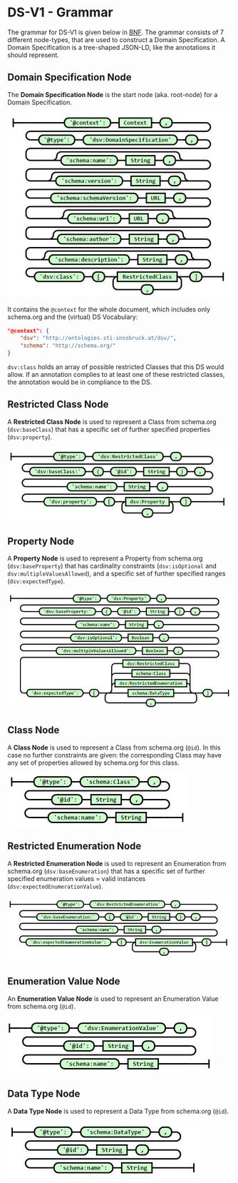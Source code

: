 # DS-V1 - Grammar

The grammar for DS-V1 is given below in [BNF](https://en.wikipedia.org/wiki/Backus%E2%80%93Naur_form). The grammar consists of 7 different node-types, that are used to construct a Domain Specification. A Domain Specification is a tree-shaped JSON-LD, like the annotations it should represent.

## Domain Specification Node

The **Domain Specification Node** is the start node (aka. root-node) for a Domain Specification. 

![Syntax diagram](./Railroad-Images/DomainSpecification.JPG)

It contains the `@context` for the whole document, which includes only schema.org and the (virtual) DS Vocabulary:

```json
"@context": {
    "dsv": "http://ontologies.sti-innsbruck.at/dsv/",
    "schema": "http://schema.org/"
}
```

`dsv:class` holds an array of possible restricted Classes that this DS would allow. If an annotation complies to at least one of these restricted classes, the annotation would be in compliance to the DS.

## Restricted Class Node

A **Restricted Class Node** is used to represent a Class from schema.org (`dsv:baseClass`) that has a specific set of further specified properties (`dsv:property`).

![Syntax diagram](./Railroad-Images/RestrictedClass.JPG)

## Property Node

A **Property Node** is used to represent a Property from schema.org (`dsv:baseProperty`) that has cardinality constraints (`dsv:isOptional` and `dsv:multipleValuesAllowed`), and a specific set of further specified ranges (`dsv:expectedType`).

![Syntax diagram](./Railroad-Images/Property.JPG)

## Class Node

A **Class Node** is used to represent a Class from schema.org (`@id`). In this case no further constraints are given: the corresponding Class may have any set of properties allowed by schema.org for this class.

![Syntax diagram](./Railroad-Images/Class.JPG)

## Restricted Enumeration Node

A **Restricted Enumeration Node** is used to represent an Enumeration from schema.org (`dsv:baseEnumeration`) that has a specific set of further specified enumeration values = valid instances (`dsv:expectedEnumerationValue`).

![Syntax diagram](./Railroad-Images/RestrictedEnumeration.JPG)

## Enumeration Value Node

An **Enumeration Value Node** is used to represent an Enumeration Value from schema.org (`@id`).

![Syntax diagram](./Railroad-Images/EnumerationValue.JPG)

## Data Type Node

A **Data Type Node** is used to represent a Data Type from schema.org (`@id`).

![Syntax diagram](./Railroad-Images/DataType.JPG)